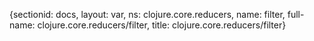{sectionid: docs, layout: var, ns: clojure.core.reducers, name: filter, full-name: clojure.core.reducers/filter,
  title: clojure.core.reducers/filter}
